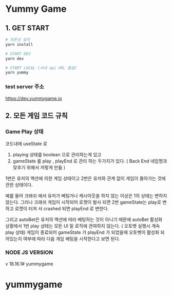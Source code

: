 # Yummy Game

## 1. GET START

```bash
# 의존성 설치
yarn install

# START DEV
yarn dev

# START LOCAL (사내 api URL 붙음)
yarn yummy
```

### test server 주소

https://dev.yummygame.io

## 2. 모든 게임 코드 규칙

### Game Play 상태

코드내에
useState 로

1. playing 상태를 boolean 으로 관리하는게 있고
2. gameState 를 play , playEnd 로 관리 하는 두가지가 있다. ( Back End 네임명과 맞추기 위해서 저렇게 만듦 )

1번은 유저의 액션에 의한 게임 상태이고
2번은 유저와 관계 없이 게임이 돌아가는 것에 관한 상태이다.

예를 들어 크래쉬 에서 유저가 베팅거나 캐시아웃을 하지 않는 이상은 1의 상태는 변하지않는다.
그러나 크래쉬 게임이 시작되어 로켓이 발사 되면 2번 gameState는 play로 변하고 로켓이 터져 서 crashed 되면 playEnd 로 변한다.

그리고 autoBet은 유저의 액션에 따라 베팅하는 것이 아니기 때문에 autoBet 활성화 상황에서 1번 play 상태는 모든 UI 밑 로직에 관여하지 않는다. ( 오토벳 실행시 계속 play 상태)
게임이 종료되어 gameState 가 playEnd 가 되었을때 오토벳이 활성화 되어있는지 여부에 따라 다음 게임 베팅을 시작한다고 보면 된다.

###

### NODE JS VERSION 
v 18.16.1# yummygame
# yummygame
